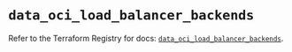 # `data_oci_load_balancer_backends`

Refer to the Terraform Registry for docs: [`data_oci_load_balancer_backends`](https://registry.terraform.io/providers/oracle/oci/7.19.0/docs/data-sources/load_balancer_backends).
